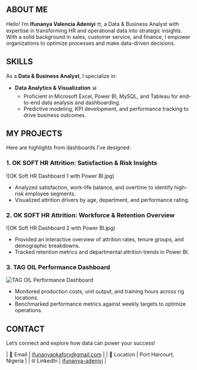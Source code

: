 <!--Section 1: Introduce yourself-->
## ABOUT ME

Hello! I’m **Ifunanya Valencia Adeniyi** 🤓, a Data & Business Analyst with expertise in transforming HR and operational data into strategic insights. With a solid background in sales, customer service, and finance, I empower organizations to optimize processes and make data-driven decisions.

<!--Section 2: Core skills and services-->
## SKILLS

As a **Data & Business Analyst**, I specialize in:

- **Data Analytics & Visualization** 📊
  - Proficient in Microsoft Excel, Power BI, MySQL, and Tableau for end-to-end data analysis and dashboarding.
  - Predictive modeling, KPI development, and performance tracking to drive business outcomes.

<!--Section 3: Key projects-->
## MY PROJECTS

Here are highlights from dashboards I’ve designed:

### 1. OK SOFT HR Attrition: Satisfaction & Risk Insights
![OK Soft HR Dashboard 1 with Power BI.jpg)
- Analyzed satisfaction, work-life balance, and overtime to identify high-risk employee segments.  
- Visualized attrition drivers by age, department, and performance rating.

### 2. OK SOFT HR Attrition: Workforce & Retention Overview
![OK Soft HR Dashboard 2 with Power BI.jpg)
- Provided an interactive overview of attrition rates, tenure groups, and demographic breakdowns.  
- Tracked retention metrics and departmental attrition trends in Power BI.

### 3. TAG OIL Performance Dashboard
![TAG OIL Performance Dashboard](assets/Tag_Oil_Performance.jpeg)
- Monitored production costs, unit output, and training hours across rig locations.  
- Benchmarked performance metrics against weekly targets to optimize operations.

<!--Section 4: Contact information-->
## CONTACT

Let’s connect and explore how data can power your success!

| 📧 Email           | <a href="mailto:ifunanyaokaforv@gmail.com">ifunanyaokaforv@gmail.com</a> |
| 📍 Location        | Port Harcourt, Nigeria                            |
| 🌐 LinkedIn        | [ifunanya-adeniyi](https://www.linkedin.com/in/ifunanya-adeniyi) |
